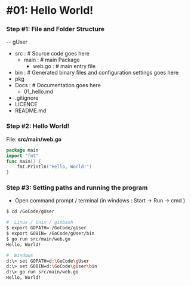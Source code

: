 # #01: Hello World!
### Step #1: File and Folder Structure
-- gUser
+ src     :  # Source code goes here
    - main  :  # main Package
        - web.go  :  # main entry file
+ bin     :  # Generated binary files and configuration settings goes here
+ pkg
+ Docs       :  # Documentation goes here
  - 01_hello.md
+ .gitignore
+ LICENCE
+ README.md
 
### Step #2:  Hello World!
File: **src/main/web.go**  
```go
package main
import "fmt"
func main() {
	fmt.Println("Hello, World!")
}
```

### Step #3:  Setting paths and running the program
- Open command prompt / terminal (in windows : Start -> Run -> cmd )
```sh
$ cd /GoCode/gUser
```
```sh
#  Linux / Unix / gitbash
$ export GOPATH= /GoCode/gUser
$ export GOBIN= /GoCode/gUser/bin
$ go run src/main/web.go
Hello, World!
```
```sh
#  Windows
d:\> set GOPATH=d:\GoCode\gUser
d:\> set GOBIN=d:\GoCode\gUser\bin
d:\> go run src/main/web.go
Hello, World!
```
